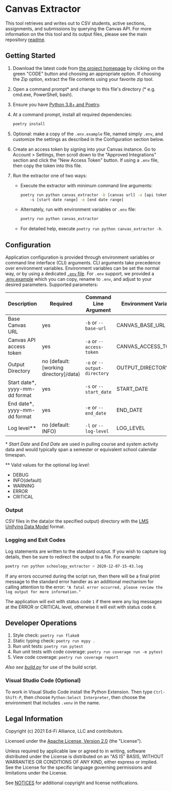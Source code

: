# Canvas Extractor

This tool retrieves and writes out to CSV students, active sections,
assignments, and submissions by querying the Canvas API. For more information on
the this tool and its output files, please see the main repository
[readme](https://github.com/Ed-Fi-Exchange-OSS/LMS-Toolkit).

## Getting Started

1. Download the latest code from [the project
   homepage](https://github.com/Ed-Fi-Exchange-OSS/LMS-Toolkit) by clicking on
   the green "CODE" button and choosing an appropriate option. If choosing the
   Zip option, extract the file contents using your favorite zip tool.
1. Open a command prompt\* and change to this file's directory (* e.g. cmd.exe,
   PowerShell, bash).
1. Ensure you have [Python 3.8+ and Poetry](https://github.com/Ed-Fi-Exchange-OSS/LMS-Toolkit#getting-started).
1. At a command prompt, install all required dependencies:

   ```bash
   poetry install
   ```

1. Optional: make a copy of the `.env.example` file, named simply `.env`, and
   customize the settings as described in the Configuration section below.
1. Create an access token by signing into your Canvas instance. Go to Account >
   Settings, then scroll down to the "Approved Integrations" section and click
   the "New Access Token" button. If using a `.env` file, then copy the token
   into this file.
1. Run the extractor one of two ways:
   * Execute the extractor with minimum command line arguments:

      ```bash
      poetry run python canvas_extractor -b [canvas url] -a [api token]
          -s [start date range] -e [end date range]
      ```

   * Alternately, run with environment variables or `.env` file:

     ```bash
     poetry run python canvas_extractor
     ```

   * For detailed help, execute `poetry run python canvas_extractor -h`.

## Configuration

Application configuration is provided through environment variables or command
line interface (CLI) arguments. CLI arguments take precedence over environment
variables. Environment variables can be set the normal way, or by using a
dedicated [`.env` file](https://pypi.org/project/python-dotenv/). For `.env`
support, we provided a [.env.example](.env.example) which you can copy, rename
to `.env`, and adjust to your desired parameters. Supported parameters:

| Description | Required | Command Line Argument | Environment Variable |
| ----------- | -------- | --------------------- | -------------------- |
| Base Canvas URL | yes | `-b` or `--base-url` | CANVAS_BASE_URL |
| Canvas API access token | yes | `-a` or `--access-token` | CANVAS_ACCESS_TOKEN |
| Output Directory | no (default: [working directory]/data) | `-o` or `--output-directory` | OUTPUT_DIRECTORY |
| Start date*, yyyy-mm-dd format | yes | `-s` or `--start_date` | START_DATE |
| End date*, yyyy-mm-dd format | yes | `-e` or `--end_date` | END_DATE |
| Log level** | no (default: INFO) | `-l` or `--log-level` | LOG_LEVEL |

\* _Start Date_ and _End Date_ are used in pulling course and system activity
data and would typically span a semester or equivalent school calendar timespan.

\** Valid values for the optional _log level_:

* DEBUG
* INFO(default)
* WARNING
* ERROR
* CRITICAL

### Output

CSV files in the data(or the specified output) directory with the [LMS Unifying
Data
Model](https://techdocs.ed-fi.org/display/EDFITOOLS/LMS+Unifying+Data+Model)
format.

### Logging and Exit Codes

Log statements are written to the standard output. If you wish to capture log
details, then be sure to redirect the output to a file. For example:

```bash
poetry run python schoology_extractor > 2020-12-07-15-43.log
```

If any errors occurred during the script run, then there will be a final print
message to the standard error handler as an additional mechanism for calling
attention to the error: `"A fatal error occurred, please review the log output
for more information."`

The application will exit with status code `1` if there were any log messages at
the ERROR or CRITICAL level, otherwise it will exit with status code `0`.

## Developer Operations

1. Style check: `poetry run flake8`
1. Static typing check: `poetry run mypy .`
1. Run unit tests: `poetry run pytest`
1. Run unit tests with code coverage: `poetry run coverage run -m pytest`
1. View code coverage: `poetry run coverage report`

_Also see
[build.py](https://github.com/Ed-Fi-Exchange-OSS/LMS-Toolkit/blob/main/docs/build.md)_ for
use of the build script.

### Visual Studio Code (Optional)

To work in Visual Studio Code install the Python Extension.
Then type `Ctrl-Shift-P`, then choose `Python:Select Interpreter`,
then choose the environment that includes `.venv` in the name.

## Legal Information

Copyright (c) 2021 Ed-Fi Alliance, LLC and contributors.

Licensed under the [Apache License, Version
2.0](https://github.com/Ed-Fi-Exchange-OSS/LMS-Toolkit/blob/main/LICENSE) (the
"License").

Unless required by applicable law or agreed to in writing, software distributed
under the License is distributed on an "AS IS" BASIS, WITHOUT WARRANTIES OR
CONDITIONS OF ANY KIND, either express or implied. See the License for the
specific language governing permissions and limitations under the License.

See [NOTICES](https://github.com/Ed-Fi-Exchange-OSS/LMS-Toolkit/blob/main/NOTICES.md) for
additional copyright and license notifications.
